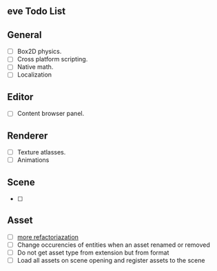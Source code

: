 ## eve Todo List

## General
- [ ] Box2D physics.
- [ ] Cross platform scripting.
- [ ] Native math.
- [ ] Localization

## Editor
- [ ] Content browser panel.

## Renderer
- [ ] Texture atlasses.
- [ ] Animations

## Scene
- [ ]

## Asset
- [ ] [more refactoriazation](https://developer.valvesoftware.com/wiki/Asset_System)
- [ ] Change occurencies of entities when an asset renamed or removed
- [ ] Do not get asset type from extension but from format
- [ ] Load all assets on scene opening and register assets to the scene
